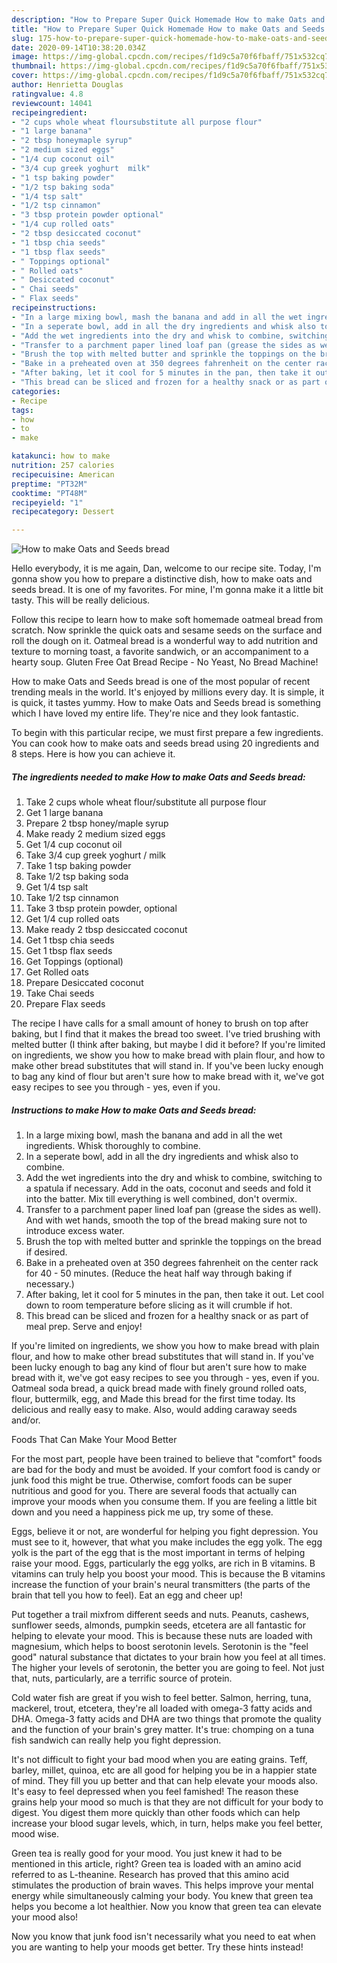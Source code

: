 ```yaml
---
description: "How to Prepare Super Quick Homemade How to make Oats and Seeds bread"
title: "How to Prepare Super Quick Homemade How to make Oats and Seeds bread"
slug: 175-how-to-prepare-super-quick-homemade-how-to-make-oats-and-seeds-bread
date: 2020-09-14T10:38:20.034Z
image: https://img-global.cpcdn.com/recipes/f1d9c5a70f6fbaff/751x532cq70/how-to-make-oats-and-seeds-bread-recipe-main-photo.jpg
thumbnail: https://img-global.cpcdn.com/recipes/f1d9c5a70f6fbaff/751x532cq70/how-to-make-oats-and-seeds-bread-recipe-main-photo.jpg
cover: https://img-global.cpcdn.com/recipes/f1d9c5a70f6fbaff/751x532cq70/how-to-make-oats-and-seeds-bread-recipe-main-photo.jpg
author: Henrietta Douglas
ratingvalue: 4.8
reviewcount: 14041
recipeingredient:
- "2 cups whole wheat floursubstitute all purpose flour"
- "1 large banana"
- "2 tbsp honeymaple syrup"
- "2 medium sized eggs"
- "1/4 cup coconut oil"
- "3/4 cup greek yoghurt  milk"
- "1 tsp baking powder"
- "1/2 tsp baking soda"
- "1/4 tsp salt"
- "1/2 tsp cinnamon"
- "3 tbsp protein powder optional"
- "1/4 cup rolled oats"
- "2 tbsp desiccated coconut"
- "1 tbsp chia seeds"
- "1 tbsp flax seeds"
- " Toppings optional"
- " Rolled oats"
- " Desiccated coconut"
- " Chai seeds"
- " Flax seeds"
recipeinstructions:
- "In a large mixing bowl, mash the banana and add in all the wet ingredients. Whisk thoroughly to combine."
- "In a seperate bowl, add in all the dry ingredients and whisk also to combine."
- "Add the wet ingredients into the dry and whisk to combine, switching to a spatula if necessary. Add in the oats, coconut and seeds and fold it into the batter. Mix till everything is well combined, don&#39;t overmix."
- "Transfer to a parchment paper lined loaf pan (grease the sides as well). And with wet hands, smooth the top of the bread making sure not to introduce excess water."
- "Brush the top with melted butter and sprinkle the toppings on the bread if desired."
- "Bake in a preheated oven at 350 degrees fahrenheit on the center rack for 40 - 50 minutes. (Reduce the heat half way through baking if necessary.)"
- "After baking, let it cool for 5 minutes in the pan, then take it out. Let cool down to room temperature before slicing as it will crumble if hot."
- "This bread can be sliced and frozen for a healthy snack or as part of meal prep. Serve and enjoy!"
categories:
- Recipe
tags:
- how
- to
- make

katakunci: how to make 
nutrition: 257 calories
recipecuisine: American
preptime: "PT32M"
cooktime: "PT48M"
recipeyield: "1"
recipecategory: Dessert

---
```



![How to make Oats and Seeds bread](https://img-global.cpcdn.com/recipes/f1d9c5a70f6fbaff/751x532cq70/how-to-make-oats-and-seeds-bread-recipe-main-photo.jpg)

Hello everybody, it is me again, Dan, welcome to our recipe site. Today, I'm gonna show you how to prepare a distinctive dish, how to make oats and seeds bread. It is one of my favorites. For mine, I'm gonna make it a little bit tasty. This will be really delicious.

Follow this recipe to learn how to make soft homemade oatmeal bread from scratch. Now sprinkle the quick oats and sesame seeds on the surface and roll the dough on it. Oatmeal bread is a wonderful way to add nutrition and texture to morning toast, a favorite sandwich, or an accompaniment to a hearty soup. Gluten Free Oat Bread Recipe - No Yeast, No Bread Machine!

How to make Oats and Seeds bread is one of the most popular of recent trending meals in the world. It's enjoyed by millions every day. It is simple, it is quick, it tastes yummy. How to make Oats and Seeds bread is something which I have loved my entire life. They're nice and they look fantastic.


To begin with this particular recipe, we must first prepare a few ingredients. You can cook how to make oats and seeds bread using 20 ingredients and 8 steps. Here is how you can achieve it.

<!--inarticleads1-->

##### The ingredients needed to make How to make Oats and Seeds bread:

1. Take 2 cups whole wheat flour/substitute all purpose flour
1. Get 1 large banana
1. Prepare 2 tbsp honey/maple syrup
1. Make ready 2 medium sized eggs
1. Get 1/4 cup coconut oil
1. Take 3/4 cup greek yoghurt / milk
1. Take 1 tsp baking powder
1. Take 1/2 tsp baking soda
1. Get 1/4 tsp salt
1. Take 1/2 tsp cinnamon
1. Take 3 tbsp protein powder, optional
1. Get 1/4 cup rolled oats
1. Make ready 2 tbsp desiccated coconut
1. Get 1 tbsp chia seeds
1. Get 1 tbsp flax seeds
1. Get  Toppings (optional)
1. Get  Rolled oats
1. Prepare  Desiccated coconut
1. Take  Chai seeds
1. Prepare  Flax seeds


The recipe I have calls for a small amount of honey to brush on top after baking, but I find that it makes the bread too sweet. I&#39;ve tried brushing with melted butter (I think after baking, but maybe I did it before? If you&#39;re limited on ingredients, we show you how to make bread with plain flour, and how to make other bread substitutes that will stand in. If you&#39;ve been lucky enough to bag any kind of flour but aren&#39;t sure how to make bread with it, we&#39;ve got easy recipes to see you through - yes, even if you. 

<!--inarticleads2-->

##### Instructions to make How to make Oats and Seeds bread:

1. In a large mixing bowl, mash the banana and add in all the wet ingredients. Whisk thoroughly to combine.
1. In a seperate bowl, add in all the dry ingredients and whisk also to combine.
1. Add the wet ingredients into the dry and whisk to combine, switching to a spatula if necessary. Add in the oats, coconut and seeds and fold it into the batter. Mix till everything is well combined, don&#39;t overmix.
1. Transfer to a parchment paper lined loaf pan (grease the sides as well). And with wet hands, smooth the top of the bread making sure not to introduce excess water.
1. Brush the top with melted butter and sprinkle the toppings on the bread if desired.
1. Bake in a preheated oven at 350 degrees fahrenheit on the center rack for 40 - 50 minutes. (Reduce the heat half way through baking if necessary.)
1. After baking, let it cool for 5 minutes in the pan, then take it out. Let cool down to room temperature before slicing as it will crumble if hot.
1. This bread can be sliced and frozen for a healthy snack or as part of meal prep. Serve and enjoy!


If you&#39;re limited on ingredients, we show you how to make bread with plain flour, and how to make other bread substitutes that will stand in. If you&#39;ve been lucky enough to bag any kind of flour but aren&#39;t sure how to make bread with it, we&#39;ve got easy recipes to see you through - yes, even if you. Oatmeal soda bread, a quick bread made with finely ground rolled oats, flour, buttermilk, egg, and Made this bread for the first time today. Its delicious and really easy to make. Also, would adding caraway seeds and/or. 

Foods That Can Make Your Mood Better


For the most part, people have been trained to believe that "comfort" foods are bad for the body and must be avoided. If your comfort food is candy or junk food this might be true. Otherwise, comfort foods can be super nutritious and good for you. There are several foods that actually can improve your moods when you consume them. If you are feeling a little bit down and you need a happiness pick me up, try some of these.

Eggs, believe it or not, are wonderful for helping you fight depression. You must see to it, however, that what you make includes the egg yolk. The egg yolk is the part of the egg that is the most important in terms of helping raise your mood. Eggs, particularly the egg yolks, are rich in B vitamins. B vitamins can truly help you boost your mood. This is because the B vitamins increase the function of your brain's neural transmitters (the parts of the brain that tell you how to feel). Eat an egg and cheer up!

Put together a trail mixfrom different seeds and nuts. Peanuts, cashews, sunflower seeds, almonds, pumpkin seeds, etcetera are all fantastic for helping to elevate your mood. This is because these nuts are loaded with magnesium, which helps to boost serotonin levels. Serotonin is the "feel good" natural substance that dictates to your brain how you feel at all times. The higher your levels of serotonin, the better you are going to feel. Not just that, nuts, particularly, are a terrific source of protein.

Cold water fish are great if you wish to feel better. Salmon, herring, tuna, mackerel, trout, etcetera, they're all loaded with omega-3 fatty acids and DHA. Omega-3 fatty acids and DHA are two things that promote the quality and the function of your brain's grey matter. It's true: chomping on a tuna fish sandwich can really help you fight depression. 

It's not difficult to fight your bad mood when you are eating grains. Teff, barley, millet, quinoa, etc are all good for helping you be in a happier state of mind. They fill you up better and that can help elevate your moods also. It's easy to feel depressed when you feel famished! The reason these grains help your mood so much is that they are not difficult for your body to digest. You digest them more quickly than other foods which can help increase your blood sugar levels, which, in turn, helps make you feel better, mood wise.

Green tea is really good for your mood. You just knew it had to be mentioned in this article, right? Green tea is loaded with an amino acid referred to as L-theanine. Research has proved that this amino acid stimulates the production of brain waves. This helps improve your mental energy while simultaneously calming your body. You knew that green tea helps you become a lot healthier. Now you know that green tea can elevate your mood also!

Now you know that junk food isn't necessarily what you need to eat when you are wanting to help your moods get better. Try  these hints  instead!

